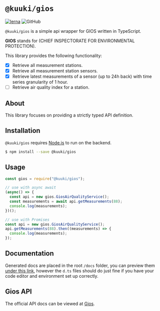 # `@kuuki/gios`
[![lerna](https://img.shields.io/badge/maintained%20with-lerna-cc00ff.svg)](https://lerna.js.org/)
![GitHub](https://img.shields.io/github/license/dacturne/kuuki)

`@kuuki/gios` is a simple api wrapper for GIOS written in TypeScript.

**GIOS** stands for (CHIEF INSPECTORATE FOR ENVIRONMENTAL PROTECTION).

This library provides the following functionality:
  - [x] Retrieve all measurement stations.
  - [x] Retrieve all measurement station sensors.
  - [x] Retrieve latest measurements of a sensor (up to 24h back) with time series granularity of 1 hour.
  - [ ] Retrieve air quality index for a station.

## About
This library focuses on providing a strictly typed API definition.

## Installation

`@kuuki/gios` requires [Node.js](https://nodejs.org/) to run on the backend.

```sh
$ npm install --save @kuuki/gios
```

## Usage
```javascript
const gios = require("@kuuki/gios");

// use with async await
(async() => {
  const api = new gios.GiosAirQualityService();
  const measurements = await api.getMeasurements(88);
  console.log(measurements);
})();

// use with Promises
const api = new gios.GiosAirQualityService();
api.getMeasurements(88).then((measurements) => {
  console.log(measurements);
});
```

## Documentation
Generated docs are placed in the root `/docs` folder, you can preview them [under this link](https://dacturne.github.io/kuuki/gios/), however the `d.ts` files should do just fine if you have your code editor and environment set up correctly.

## Gios API
The official API docs can be viewed at [Gios](https://powietrze.gios.gov.pl/pjp/content/api?lang=en).
